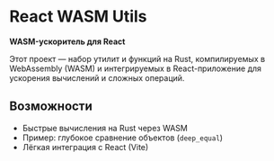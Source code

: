 # React WASM Utils

**WASM-ускоритель для React**

Этот проект — набор утилит и функций на Rust, компилируемых в WebAssembly (WASM) и интегрируемых в React-приложение для ускорения вычислений и сложных операций.

## Возможности

- Быстрые вычисления на Rust через WASM
- Пример: глубокое сравнение объектов (`deep_equal`)
- Лёгкая интеграция с React (Vite)
